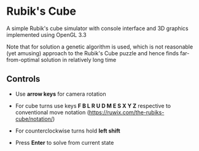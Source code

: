# Rubik's Cube

A simple Rubik's cube simulator with console interface and 3D graphics implemented using OpenGL 3.3

Note that for solution a genetic algorithm is used, which is not reasonable (yet amusing) approach to the Rubik's Cube puzzle and hence finds far-from-optimal solution in relatively long time

## Controls
- Use **arrow keys** for camera rotation

- For cube turns use keys **F B L R U D M E S X Y Z** respective to conventional move notation (https://ruwix.com/the-rubiks-cube/notation/)

- For counterclockwise turns hold **left shift**

- Press **Enter** to solve from current state
